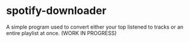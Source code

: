# spotify-downloader
A simple program used to convert either your top listened to tracks or an entire playlist at once. (WORK IN PROGRESS)
